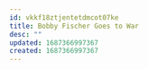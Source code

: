 ```yaml
---
id: vkkf18ztjentetdmcot07ke
title: Bobby Fischer Goes to War
desc: ""
updated: 1687366997367
created: 1687366997367
---
```

